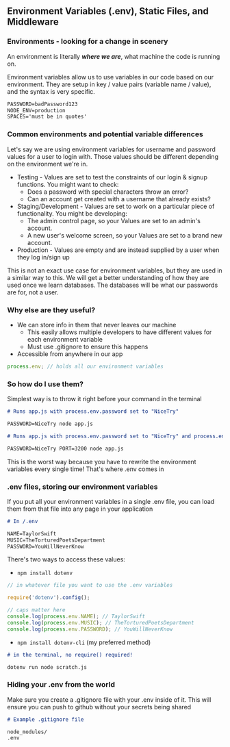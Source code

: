 ## Environment Variables (.env), Static Files, and Middleware

### Environments - looking for a change in scenery

An environment is literally **_where we are_**, what machine the code is running on.

Environment variables allow us to use variables in our code based on our environment. They are setup in key / value pairs (variable name / value), and the syntax is very specific.

```md
PASSWORD=badPassword123
NODE_ENV=production
SPACES='must be in quotes'
```

### Common environments and potential variable differences

Let's say we are using environment variables for username and password values for a user to login with. Those values should be different depending on the environment we're in.

- Testing - Values are set to test the constraints of our login & signup functions. You might want to check:
  - Does a password with special characters throw an error?
  - Can an account get created with a username that already exists?
- Staging/Development - Values are set to work on a particular piece of functionality. You might be developing:
  - The admin control page, so your Values are set to an admin's account.
  - A new user's welcome screen, so your Values are set to a brand new account.
- Production - Values are empty and are instead supplied by a user when they log in/sign up

This is not an exact use case for environment variables, but they are used in a similar way to this. We will get a better understanding of how they are used once we learn databases. The databases will be what our passwords are for, not a user.

### Why else are they useful?

- We can store info in them that never leaves our machine
  - This easily allows multiple developers to have different values for each environment variable
  - Must use .gitignore to ensure this happens
- Accessible from anywhere in our app

```js
process.env; // holds all our environment variables
```

### So how do I use them?

Simplest way is to throw it right before your command in the terminal

```md
# Runs app.js with process.env.password set to "NiceTry"

PASSWORD=NiceTry node app.js

# Runs app.js with process.env.password set to "NiceTry" and process.env.port set to 3200

PASSWORD=NiceTry PORT=3200 node app.js
```

This is the worst way because you have to rewrite the environment variables every single time! That's where .env comes in

### .env files, storing our environment variables

If you put all your environment variables in a single .env file, you can load them from that file into any page in your application

```md
# In /.env

NAME=TaylorSwift
MUSIC=TheTorturedPoetsDepartment
PASSWORD=YouWillNeverKnow
```

There's two ways to access these values:

- `npm install dotenv`

```js
// in whatever file you want to use the .env variables

require('dotenv').config();

// caps matter here
console.log(process.env.NAME); // TaylorSwift
console.log(process.env.MUSIC); // TheTorturedPoetsDepartment
console.log(process.env.PASSWORD); // YouWillNeverKnow
```

- `npm install dotenv-cli` (my preferred method)

```md
# in the terminal, no require() required!

dotenv run node scratch.js
```

### Hiding your .env from the world

Make sure you create a .gitignore file with your .env inside of it. This will ensure you can push to github without your secrets being shared

```md
# Example .gitignore file

node_modules/
.env
```
